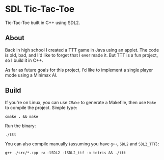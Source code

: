 # SDL Tic-Tac-Toe
Tic-Tac-Toe built in C++ using SDL2.

## About
Back in high school I created a TTT game in Java using an applet. The code is
old, bad, and I'd like to forget that I ever made it. But TTT is a fun project,
so I build it in C++.

As far as future goals for this project, I'd like to implement a single player
mode using a Minimax AI.

## Build
If you're on Linux, you can use `CMake` to generate a Makefile, then use `Make` to compile the project. Simple type:
```
cmake . && make
```
Run the binary:
```
./ttt
```

You can also compile manually (assuming you have `g++`, `SDL2` and `SDL2_TTF`):
```
g++ ./src/*.cpp -w -lSDL2 -lSDL2_ttf -o tetris && ./ttt
```
